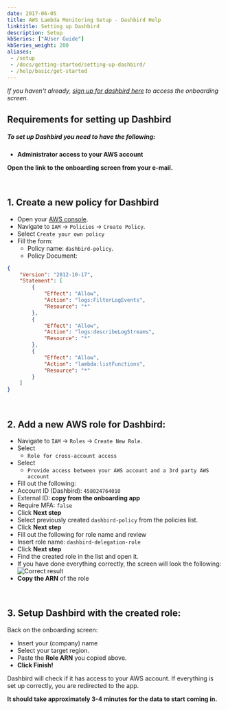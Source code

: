 ```yaml
---
date: 2017-06-05
title: AWS Lambda Monitoring Setup - Dashbird Help
linktitle: Setting up Dashbird
description: Setup
kbSeries: ["AUser Guide"]
kbSeries_weight: 200
aliases:
 - /setup
 - /docs/getting-started/setting-up-dashbird/
 - /help/basic/get-started
---
```


_If you haven't already, [sign up for dashbird here](https://dashbird.io/signup) to access the onboarding screen._

<h2>
  <span class="h2 underlined">Requirements for setting up Dashbird</span>
</h2>

##### **To set up Dashbird you need to have the following:**
- **Administrator access to your AWS account**

**Open the link to the onboarding screen from your e-mail.**

<br>

<h2>
  <span class="h2 underlined">1. Create a new policy for Dashbird</span>
</h2>

- Open your [AWS console](https://console.aws.amazon.com).
- Navigate to `IAM` → `Policies` → `Create Policy`.
- Select `Create your own policy`
- Fill the form:
  - Policy name: `dashbird-policy`.
  - Policy Document:

```json
{
    "Version": "2012-10-17",
    "Statement": [
        {
            "Effect": "Allow",
            "Action": "logs:FilterLogEvents",
            "Resource": "*"
        },
        {
            "Effect": "Allow",
            "Action": "logs:describeLogStreams",
            "Resource": "*"
        },
        {
            "Effect": "Allow",
            "Action": "lambda:listFunctions",
            "Resource": "*"
        }
    ]
}
```
  
<br>

<h2>
  <span class="h2 underlined">2. Add a new AWS role for Dashbird:</span>
</h2>


- Navigate to `IAM` → `Roles` → `Create New Role`.
- Select
  - `Role for cross-account access`
- Select
  - `Provide access between your AWS account and a 3rd party AWS account`
- Fill out the following:
 - Account ID (Dashbird): `458024764010`
 - External ID: **copy from the onboarding app**
 - Require MFA: `false`
 - Click **Next step**
- Select previously created `dashbird-policy` from the policies list.
- Click **Next step**
- Fill out the following for role name and review
 - Insert role name: `dashbird-delegation-role`
 - Click **Next step**
- Find the created role in the list and open it.
- If you have done everything  correctly, the screen will look the following:
![Correct result](/images/docs/result.png 'Role')
- **Copy the ARN** of the role

<br>

### 
<h2>
  <span class="h2 underlined">3. Setup Dashbird with the created role:</span>
</h2>

Back on the onboarding screen:

- Insert your (company) name
- Select your target region.
- Paste the **Role ARN** you copied above.
- **Click Finish!**

Dashbird will check if it has access to your AWS account. If everything is set up correctly, you are redirected to the app.

**It should take approximately 3-4 minutes for the data to start coming in.**
